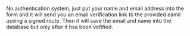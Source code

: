No authentication system, just put your name and email address into the form and it will send you an email verification link to the provided eamil useing a signed route. Then it will save the email and name into the database but only after it hsa been vefified.

